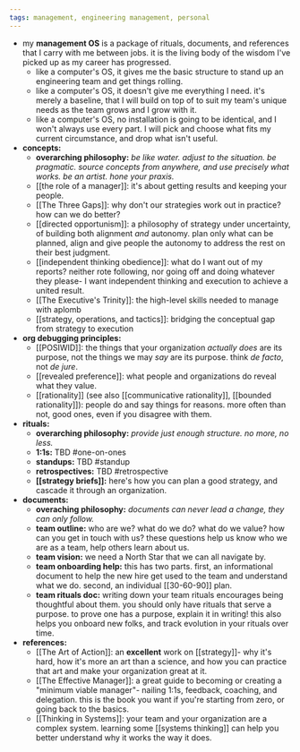 ```yaml
---
tags: management, engineering management, personal
---
```


- my **management OS** is a package of rituals, documents, and references that I carry with me between jobs. it is the living body of the wisdom I've picked up as my career has progressed.
	- like a computer's OS, it gives me the basic structure to stand up an engineering team and get things rolling.
	- like a computer's OS, it doesn't give me everything I need. it's merely a baseline, that I will build on top of to suit my team's unique needs as the team grows and I grow with it.
	- like a computer's OS, no installation is going to be identical, and I won't always use every part. I will pick and choose what fits my current circumstance, and drop what isn't useful.
- **concepts:**
	- **overarching philosophy:** *be like water. adjust to the situation. be pragmatic. source concepts from anywhere, and use precisely what works. be an artist. hone your praxis.*
	- [[the role of a manager]]: it's about getting results and keeping your people.
	- [[The Three Gaps]]: why don't our strategies work out in practice? how can we do better?
	- [[directed opportunism]]: a philosophy of strategy under uncertainty, of building both alignment _and_ autonomy. plan only what can be planned, align  and give people the autonomy to address the rest on their best judgment.
	- [[independent thinking obedience]]: what do I want out of my reports? neither rote following, nor going off and doing whatever they please- I want independent thinking and execution to achieve a united result.
	- [[The Executive's Trinity]]: the high-level skills needed to manage with aplomb
	- [[strategy, operations, and tactics]]: bridging the conceptual gap from strategy to execution
- **org debugging principles:**
	- [[POSIWID]]: the things that your organization *actually does* are its purpose, not the things we may _say_ are its purpose. think _de facto_, not _de jure_.
	- [[revealed preference]]: what people and organizations do reveal what they value.
	- [[rationality]] (see also [[communicative rationality]], [[bounded rationality]]): people do and say things for reasons. more often than not, good ones, even if you disagree with them.
- **rituals:**
	- **overarching philosophy:** *provide just enough structure. no more, no less.*
	- **1:1s:** TBD #one-on-ones
	- **standups:** TBD #standup
	- **retrospectives:** TBD #retrospective
	- **[[strategy briefs]]:** here's how you can plan a good strategy, and cascade it through an organization.
- **documents:**
	- **overaching philosophy:** *documents can never lead a change, they can only follow.*
	- **team outline:** who are we? what do we do? what do we value? how can you get in touch with us? these questions help us know who we are as a team, help others learn about us.
	- **team vision:** we need a North Star that we can all navigate by.
	- **team onboarding help:** this has two parts. first, an informational document to help the new hire get used to the team and understand what we do. second, an individual [[30-60-90]] plan.
	- **team rituals doc:** writing down your team rituals encourages being thoughtful about them. you should only have rituals that serve a purpose. to prove one has a purpose, explain it in writing! this also helps you onboard new folks, and track evolution in your rituals over time.
- **references:**
	- [[The Art of Action]]: an **excellent** work on [[strategy]]- why it's hard, how it's more an art than a science, and how you can practice that art and make your organization great at it.
	- [[The Effective Manager]]: a great guide to becoming or creating a "minimum viable manager"- nailing 1:1s, feedback, coaching, and delegation. this is the book you want if you're starting from zero, or going back to the basics.
	- [[Thinking in Systems]]: your team and your organization are a complex system. learning some [[systems thinking]] can help you better understand why it works the way it does.